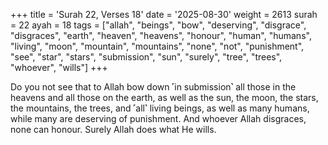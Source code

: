 +++
title = 'Surah 22, Verses 18'
date = '2025-08-30'
weight = 2613
surah = 22
ayah = 18
tags = ["allah", "beings", "bow", "deserving", "disgrace", "disgraces", "earth", "heaven", "heavens", "honour", "human", "humans", "living", "moon", "mountain", "mountains", "none", "not", "punishment", "see", "star", "stars", "submission", "sun", "surely", "tree", "trees", "whoever", "wills"]
+++

Do you not see that to Allah bow down ˹in submission˺ all those in the heavens and all those on the earth, as well as the sun, the moon, the stars, the mountains, the trees, and ˹all˺ living beings, as well as many humans, while many are deserving of punishment. And whoever Allah disgraces, none can honour. Surely Allah does what He wills.